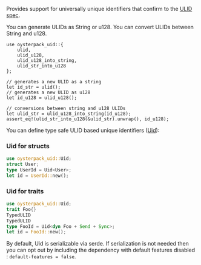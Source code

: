 Provides support for universally unique identifiers that confirm to the [ULID spec](https://github.com/ulid/spec).

You can generate ULIDs as String or u128.
You can convert ULIDs between String and u128.

```
use oysterpack_uid::{
    ulid,
    ulid_u128,
    ulid_u128_into_string,
    ulid_str_into_u128
};

// generates a new ULID as a string
let id_str = ulid();
// generates a new ULID as u128
let id_u128 = ulid_u128();

// conversions between string and u128 ULIDs
let ulid_str = ulid_u128_into_string(id_u128);
assert_eq!(ulid_str_into_u128(&ulid_str).unwrap(), id_u128);
```

You can define type safe ULID based unique identifiers ([Uid](https://docs.rs/oysterpack_uid/latest/oysterpack_uid/uid/struct.Uid.html)):

### Uid for structs
```rust
use oysterpack_uid::Uid;
struct User;
type UserId = Uid<User>;
let id = UserId::new();
```

### Uid for traits
```rust
use oysterpack_uid::Uid;
trait Foo{}
TypedULID
TypedULID
type FooId = Uid<dyn Foo + Send + Sync>;
let id = FooId::new();
```
By default, Uid<T> is serializable via serde. If serialization is not needed then you can opt out by
including the dependency with default features disabled : `default-features = false`.